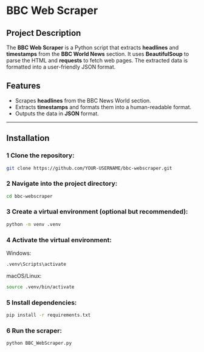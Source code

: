 # BBC Web Scraper

## Project Description
The **BBC Web Scraper** is a Python script that extracts **headlines** and **timestamps** from the **BBC World News** section. It uses **BeautifulSoup** to parse the HTML and **requests** to fetch web pages. The extracted data is formatted into a user-friendly JSON format.

## Features
- Scrapes **headlines** from the BBC News World section.
- Extracts **timestamps** and formats them into a human-readable format.
- Outputs the data in **JSON** format.

---

## Installation

### 1 Clone the repository:
```sh
git clone https://github.com/YOUR-USERNAME/bbc-webscraper.git
```


### 2️ Navigate into the project directory:
```sh
cd bbc-webscraper
```
### 3️ Create a virtual environment (optional but recommended):
```sh
python -m venv .venv
```
### 4 Activate the virtual environment:
Windows:
```sh
.venv\Scripts\activate
```
macOS/Linux:
```sh
source .venv/bin/activate
```
### 5️ Install dependencies:
```sh
pip install -r requirements.txt
```
### 6️ Run the scraper:
```sh
python BBC_WebScraper.py
```
